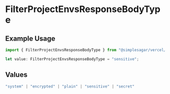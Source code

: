 # FilterProjectEnvsResponseBodyType

## Example Usage

```typescript
import { FilterProjectEnvsResponseBodyType } from "@simplesagar/vercel/models/filterprojectenvsop.js";

let value: FilterProjectEnvsResponseBodyType = "sensitive";
```

## Values

```typescript
"system" | "encrypted" | "plain" | "sensitive" | "secret"
```
